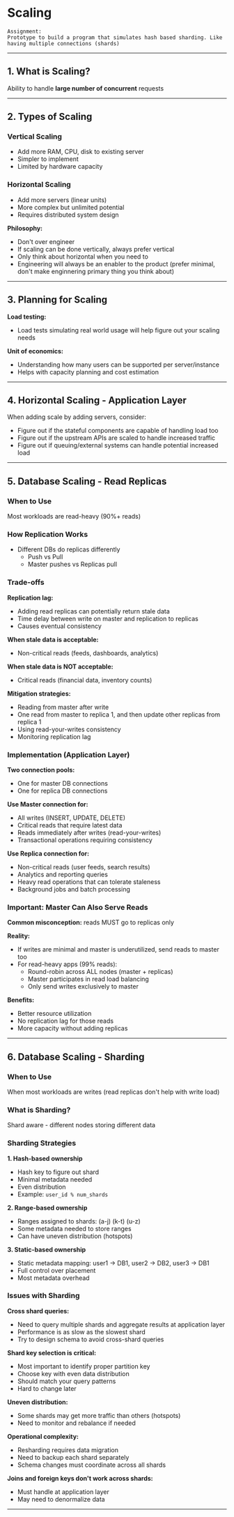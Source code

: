 # Scaling

```
Assignment: 
Prototype to build a program that simulates hash based sharding. Like having multiple connections (shards)
```

---

## 1. What is Scaling?

Ability to handle **large number of concurrent** requests

---

## 2. Types of Scaling

### Vertical Scaling
- Add more RAM, CPU, disk to existing server
- Simpler to implement
- Limited by hardware capacity

### Horizontal Scaling
- Add more servers (linear units)
- More complex but unlimited potential
- Requires distributed system design

**Philosophy:**
- Don't over engineer
- If scaling can be done vertically, always prefer vertical
- Only think about horizontal when you need to
- Engineering will always be an enabler to the product (prefer minimal, don't make enginnering primary thing you think about)

---

## 3. Planning for Scaling

**Load testing:**
- Load tests simulating real world usage will help figure out your scaling needs

**Unit of economics:**
- Understanding how many users can be supported per server/instance
- Helps with capacity planning and cost estimation

---

## 4. Horizontal Scaling - Application Layer

When adding scale by adding servers, consider:
- Figure out if the stateful components are capable of handling load too
- Figure out if the upstream APIs are scaled to handle increased traffic
- Figure out if queuing/external systems can handle potential increased load

---

## 5. Database Scaling - Read Replicas

### When to Use
Most workloads are read-heavy (90%+ reads)

### How Replication Works
- Different DBs do replicas differently
    - Push vs Pull
    - Master pushes vs Replicas pull

### Trade-offs

**Replication lag:**
- Adding read replicas can potentially return stale data
- Time delay between write on master and replication to replicas
- Causes eventual consistency

**When stale data is acceptable:**
- Non-critical reads (feeds, dashboards, analytics)

**When stale data is NOT acceptable:**
- Critical reads (financial data, inventory counts)

**Mitigation strategies:**
- Reading from master after write
- One read from master to replica 1, and then update other replicas from replica 1
- Using read-your-writes consistency
- Monitoring replication lag

### Implementation (Application Layer)

**Two connection pools:**
- One for master DB connections
- One for replica DB connections

**Use Master connection for:**
- All writes (INSERT, UPDATE, DELETE)
- Critical reads that require latest data
- Reads immediately after writes (read-your-writes)
- Transactional operations requiring consistency

**Use Replica connection for:**
- Non-critical reads (user feeds, search results)
- Analytics and reporting queries
- Heavy read operations that can tolerate staleness
- Background jobs and batch processing

### Important: Master Can Also Serve Reads

**Common misconception:** reads MUST go to replicas only

**Reality:**
- If writes are minimal and master is underutilized, send reads to master too
- For read-heavy apps (99% reads):
    - Round-robin across ALL nodes (master + replicas)
    - Master participates in read load balancing
    - Only send writes exclusively to master

**Benefits:**
- Better resource utilization
- No replication lag for those reads
- More capacity without adding replicas

---

## 6. Database Scaling - Sharding

### When to Use
When most workloads are writes (read replicas don't help with write load)

### What is Sharding?
Shard aware - different nodes storing different data

### Sharding Strategies

**1. Hash-based ownership**
- Hash key to figure out shard
- Minimal metadata needed
- Even distribution
- Example: `user_id % num_shards`

**2. Range-based ownership**
- Ranges assigned to shards: (a-j) (k-t) (u-z)
- Some metadata needed to store ranges
- Can have uneven distribution (hotspots)

**3. Static-based ownership**
- Static metadata mapping: user1 → DB1, user2 → DB2, user3 → DB1
- Full control over placement
- Most metadata overhead

### Issues with Sharding

**Cross shard queries:**
- Need to query multiple shards and aggregate results at application layer
- Performance is as slow as the slowest shard
- Try to design schema to avoid cross-shard queries

**Shard key selection is critical:**
- Most important to identify proper partition key
- Choose key with even data distribution
- Should match your query patterns
- Hard to change later

**Uneven distribution:**
- Some shards may get more traffic than others (hotspots)
- Need to monitor and rebalance if needed

**Operational complexity:**
- Resharding requires data migration
- Need to backup each shard separately
- Schema changes must coordinate across all shards

**Joins and foreign keys don't work across shards:**
- Must handle at application layer
- May need to denormalize data

---

